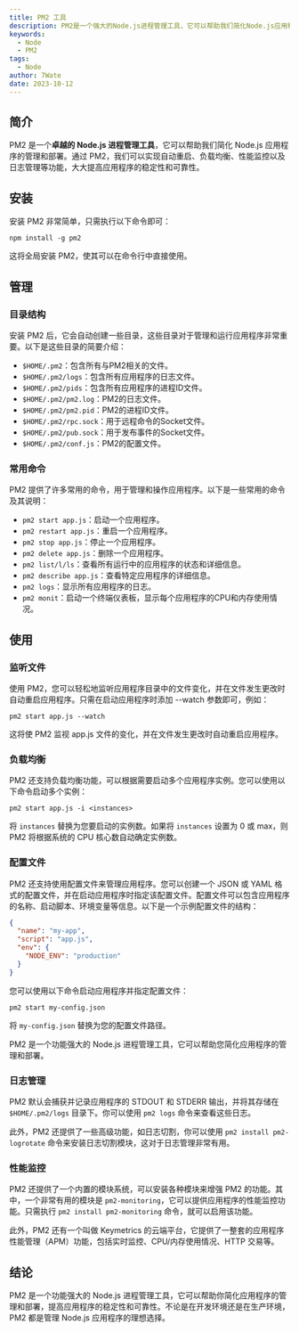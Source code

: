 ```yaml
---
title: PM2 工具
description: PM2是一个强大的Node.js进程管理工具，它可以帮助我们简化Node.js应用程序的管理和部署。
keywords:
  - Node
  - PM2
tags:
  - Node
author: 7Wate
date: 2023-10-12
---
```


## 简介

PM2 是一个**卓越的 Node.js 进程管理工具**，它可以帮助我们简化 Node.js 应用程序的管理和部署。通过 PM2，我们可以实现自动重启、负载均衡、性能监控以及日志管理等功能，大大提高应用程序的稳定性和可靠性。

## 安装

安装 PM2 非常简单，只需执行以下命令即可：

```shell
npm install -g pm2
```

这将全局安装 PM2，使其可以在命令行中直接使用。

## 管理

### 目录结构

安装 PM2 后，它会自动创建一些目录，这些目录对于管理和运行应用程序非常重要。以下是这些目录的简要介绍：

- `$HOME/.pm2`：包含所有与PM2相关的文件。
- `$HOME/.pm2/logs`：包含所有应用程序的日志文件。
- `$HOME/.pm2/pids`：包含所有应用程序的进程ID文件。
- `$HOME/.pm2/pm2.log`：PM2的日志文件。
- `$HOME/.pm2/pm2.pid`：PM2的进程ID文件。
- `$HOME/.pm2/rpc.sock`：用于远程命令的Socket文件。
- `$HOME/.pm2/pub.sock`：用于发布事件的Socket文件。
- `$HOME/.pm2/conf.js`：PM2的配置文件。

### 常用命令

PM2 提供了许多常用的命令，用于管理和操作应用程序。以下是一些常用的命令及其说明：

- `pm2 start app.js`：启动一个应用程序。
- `pm2 restart app.js`：重启一个应用程序。
- `pm2 stop app.js`：停止一个应用程序。
- `pm2 delete app.js`：删除一个应用程序。
- `pm2 list/l/ls`：查看所有运行中的应用程序的状态和详细信息。
- `pm2 describe app.js`：查看特定应用程序的详细信息。
- `pm2 logs`：显示所有应用程序的日志。
- `pm2 monit`：启动一个终端仪表板，显示每个应用程序的CPU和内存使用情况。

## 使用

### 监听文件

使用 PM2，您可以轻松地监听应用程序目录中的文件变化，并在文件发生更改时自动重启应用程序。只需在启动应用程序时添加 --watch 参数即可，例如：

```shell
pm2 start app.js --watch
```

这将使 PM2 监视 app.js 文件的变化，并在文件发生更改时自动重启应用程序。

### 负载均衡

PM2 还支持负载均衡功能，可以根据需要启动多个应用程序实例。您可以使用以下命令启动多个实例：

```shell
pm2 start app.js -i <instances>
```

将 `instances` 替换为您要启动的实例数。如果将 `instances` 设置为 0 或 max，则 PM2 将根据系统的 CPU 核心数自动确定实例数。

### 配置文件

PM2 还支持使用配置文件来管理应用程序。您可以创建一个 JSON 或 YAML 格式的配置文件，并在启动应用程序时指定该配置文件。配置文件可以包含应用程序的名称、启动脚本、环境变量等信息。以下是一个示例配置文件的结构：

```json
{
  "name": "my-app",
  "script": "app.js",
  "env": {
    "NODE_ENV": "production"
  }
}
```

您可以使用以下命令启动应用程序并指定配置文件：

```shell
pm2 start my-config.json
```

将 `my-config.json` 替换为您的配置文件路径。

PM2 是一个功能强大的 Node.js 进程管理工具，它可以帮助您简化应用程序的管理和部署。

### 日志管理

PM2 默认会捕获并记录应用程序的 STDOUT 和 STDERR 输出，并将其存储在 `$HOME/.pm2/logs` 目录下。你可以使用 `pm2 logs` 命令来查看这些日志。

此外，PM2 还提供了一些高级功能，如日志切割，你可以使用 `pm2 install pm2-logrotate` 命令来安装日志切割模块，这对于日志管理非常有用。

### 性能监控

PM2 还提供了一个内置的模块系统，可以安装各种模块来增强 PM2 的功能。其中，一个非常有用的模块是 `pm2-monitoring`，它可以提供应用程序的性能监控功能。只需执行 `pm2 install pm2-monitoring` 命令，就可以启用该功能。

此外，PM2 还有一个叫做 Keymetrics 的云端平台，它提供了一整套的应用程序性能管理（APM）功能，包括实时监控、CPU/内存使用情况、HTTP 交易等。

## 结论

PM2 是一个功能强大的 Node.js 进程管理工具，它可以帮助你简化应用程序的管理和部署，提高应用程序的稳定性和可靠性。不论是在开发环境还是在生产环境，PM2 都是管理 Node.js 应用程序的理想选择。
